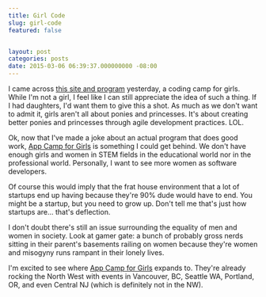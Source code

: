 ```yaml
---
title: Girl Code
slug: girl-code
featured: false


layout: post
categories: posts
date: 2015-03-06 06:39:37.000000000 -08:00
---
```


I came across [this site and program](http://appcamp4girls.com) yesterday, a coding camp for girls. While I'm not a girl, I feel like I can still appreciate the idea of such a thing. If I had daughters, I'd want them to give this a shot. As much as we don't want to admit it, girls aren't all about ponies and princesses. It's about creating better ponies and princesses through agile development practices. LOL.

Ok, now that I've made a joke about an actual program that does good work, [App Camp for Girls](http://appcamp4girls.com) is something I could get behind. We don't have enough girls and women in STEM fields in the educational world nor in the professional world. Personally, I want to see more women as software developers.

Of course this would imply that the frat house environment that a lot of startups end up having because they're 90% dude would have to end. You might be a startup, but you need to grow up. Don't tell me that's just how startups are… that's deflection.

I don't doubt there's still an issue surrounding the equality of men and women in society. Look at gamer gate: a bunch of probably gross nerds sitting in their parent's basements railing on women because they're women and misogyny runs rampant in their lonely lives.

I'm excited to see where [App Camp for Girls](http://appcamp4girls.com) expands to. They're already rocking the North West with events in Vancouver, BC, Seattle WA, Portland, OR, and even Central NJ (which is definitely not in the NW).

